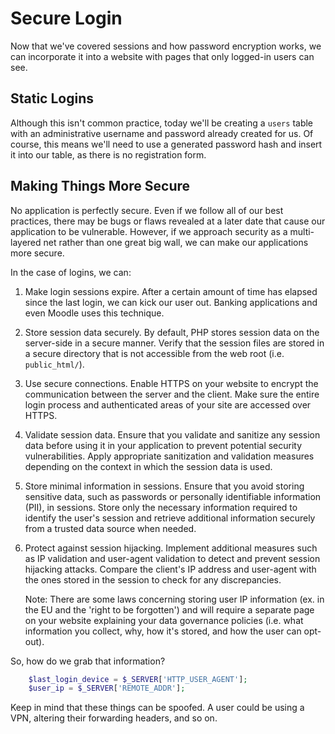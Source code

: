 # Secure Login

Now that we've covered sessions and how password encryption works, we can incorporate it into a website with pages that only logged-in users can see.


## Static Logins

Although this isn't common practice, today we'll be creating a `users` table with an administrative username and password already created for us. Of course, this means we'll need to use a generated password hash and insert it into our table, as there is no registration form. 


## Making Things More Secure

No application is perfectly secure. Even if we follow all of our best practices, there may be bugs or flaws revealed at a later date that cause our application to be vulnerable. However, if we approach security as a multi-layered net rather than one great big wall, we can make our applications more secure.

In the case of logins, we can:

1. Make login sessions expire. After a certain amount of time has elapsed since the last login, we can kick our user out. Banking applications and even Moodle uses this technique.

2. Store session data securely. By default, PHP stores session data on the server-side in a secure manner. Verify that the session files are stored in a secure directory that is not accessible from the web root (i.e. `public_html/`).

3. Use secure connections. Enable HTTPS on your website to encrypt the communication between the server and the client. Make sure the entire login process and authenticated areas of your site are accessed over HTTPS.

4. Validate session data. Ensure that you validate and sanitize any session data before using it in your application to prevent potential security vulnerabilities. Apply appropriate sanitization and validation measures depending on the context in which the session data is used.

5. Store minimal information in sessions. Ensure that you avoid storing sensitive data, such as passwords or personally identifiable information (PII), in sessions. Store only the necessary information required to identify the user's session and retrieve additional information securely from a trusted data source when needed.

6. Protect against session hijacking. Implement additional measures such as IP validation and user-agent validation to detect and prevent session hijacking attacks. Compare the client's IP address and user-agent with the ones stored in the session to check for any discrepancies.

    Note: There are some laws concerning storing user IP information (ex. in the EU and the 'right to be forgotten') and will require a separate page on your website explaining your data governance policies (i.e. what information you collect, why, how it's stored, and how the user can opt-out). 

So, how do we grab that information?

```PHP
    $last_login_device = $_SERVER['HTTP_USER_AGENT'];
    $user_ip = $_SERVER['REMOTE_ADDR'];
```

Keep in mind that these things can be spoofed. A user could be using a VPN, altering their forwarding headers, and so on. 